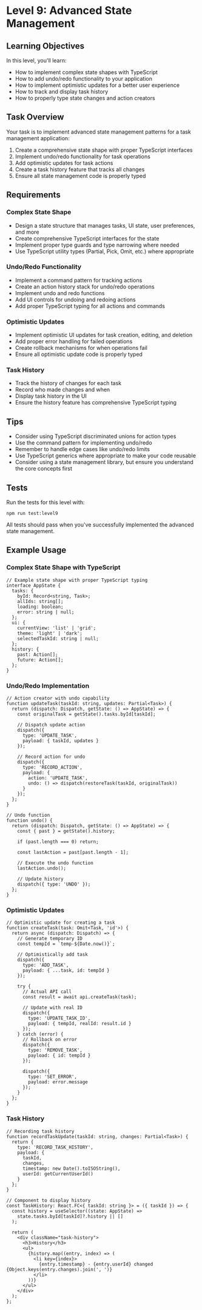 # Level 9: Advanced State Management

## Learning Objectives

In this level, you'll learn:
- How to implement complex state shapes with TypeScript
- How to add undo/redo functionality to your application
- How to implement optimistic updates for a better user experience
- How to track and display task history
- How to properly type state changes and action creators

## Task Overview

Your task is to implement advanced state management patterns for a task management application:

1. Create a comprehensive state shape with proper TypeScript interfaces
2. Implement undo/redo functionality for task operations
3. Add optimistic updates for task actions
4. Create a task history feature that tracks all changes
5. Ensure all state management code is properly typed

## Requirements

### Complex State Shape
- Design a state structure that manages tasks, UI state, user preferences, and more
- Create comprehensive TypeScript interfaces for the state
- Implement proper type guards and type narrowing where needed
- Use TypeScript utility types (Partial, Pick, Omit, etc.) where appropriate

### Undo/Redo Functionality
- Implement a command pattern for tracking actions
- Create an action history stack for undo/redo operations
- Implement undo and redo functions
- Add UI controls for undoing and redoing actions
- Add proper TypeScript typing for all actions and commands

### Optimistic Updates
- Implement optimistic UI updates for task creation, editing, and deletion
- Add proper error handling for failed operations
- Create rollback mechanisms for when operations fail
- Ensure all optimistic update code is properly typed

### Task History
- Track the history of changes for each task
- Record who made changes and when
- Display task history in the UI
- Ensure the history feature has comprehensive TypeScript typing

## Tips

- Consider using TypeScript discriminated unions for action types
- Use the command pattern for implementing undo/redo
- Remember to handle edge cases like undo/redo limits
- Use TypeScript generics where appropriate to make your code reusable
- Consider using a state management library, but ensure you understand the core concepts first

## Tests

Run the tests for this level with:

```
npm run test:level9
```

All tests should pass when you've successfully implemented the advanced state management.

## Example Usage

### Complex State Shape with TypeScript
```tsx
// Example state shape with proper TypeScript typing
interface AppState {
  tasks: {
    byId: Record<string, Task>;
    allIds: string[];
    loading: boolean;
    error: string | null;
  };
  ui: {
    currentView: 'list' | 'grid';
    theme: 'light' | 'dark';
    selectedTaskId: string | null;
  };
  history: {
    past: Action[];
    future: Action[];
  };
}
```

### Undo/Redo Implementation
```tsx
// Action creator with undo capability
function updateTask(taskId: string, updates: Partial<Task>) {
  return (dispatch: Dispatch, getState: () => AppState) => {
    const originalTask = getState().tasks.byId[taskId];
    
    // Dispatch update action
    dispatch({
      type: 'UPDATE_TASK',
      payload: { taskId, updates }
    });
    
    // Record action for undo
    dispatch({
      type: 'RECORD_ACTION',
      payload: {
        action: 'UPDATE_TASK',
        undo: () => dispatch(restoreTask(taskId, originalTask))
      }
    });
  };
}

// Undo function
function undo() {
  return (dispatch: Dispatch, getState: () => AppState) => {
    const { past } = getState().history;
    
    if (past.length === 0) return;
    
    const lastAction = past[past.length - 1];
    
    // Execute the undo function
    lastAction.undo();
    
    // Update history
    dispatch({ type: 'UNDO' });
  };
}
```

### Optimistic Updates
```tsx
// Optimistic update for creating a task
function createTask(task: Omit<Task, 'id'>) {
  return async (dispatch: Dispatch) => {
    // Generate temporary ID
    const tempId = `temp-${Date.now()}`;
    
    // Optimistically add task
    dispatch({
      type: 'ADD_TASK',
      payload: { ...task, id: tempId }
    });
    
    try {
      // Actual API call
      const result = await api.createTask(task);
      
      // Update with real ID
      dispatch({
        type: 'UPDATE_TASK_ID',
        payload: { tempId, realId: result.id }
      });
    } catch (error) {
      // Rollback on error
      dispatch({
        type: 'REMOVE_TASK',
        payload: { id: tempId }
      });
      
      dispatch({
        type: 'SET_ERROR',
        payload: error.message
      });
    }
  };
}
```

### Task History
```tsx
// Recording task history
function recordTaskUpdate(taskId: string, changes: Partial<Task>) {
  return {
    type: 'RECORD_TASK_HISTORY',
    payload: {
      taskId,
      changes,
      timestamp: new Date().toISOString(),
      userId: getCurrentUserId()
    }
  };
}

// Component to display history
const TaskHistory: React.FC<{ taskId: string }> = ({ taskId }) => {
  const history = useSelector((state: AppState) => 
    state.tasks.byId[taskId]?.history || []
  );
  
  return (
    <div className="task-history">
      <h3>History</h3>
      <ul>
        {history.map((entry, index) => (
          <li key={index}>
            {entry.timestamp} - {entry.userId} changed {Object.keys(entry.changes).join(', ')}
          </li>
        ))}
      </ul>
    </div>
  );
};
``` 